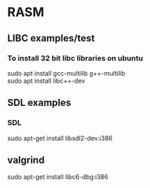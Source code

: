 # RASM

## LIBC examples/test

### To install 32 bit libc libraries on ubuntu

sudo apt install gcc-multilib g++-multilib  
sudo apt install libc++-dev

## SDL examples

### SDL

sudo apt-get install libsdl2-dev:i386

## valgrind

sudo apt-get install libc6-dbg:i386


